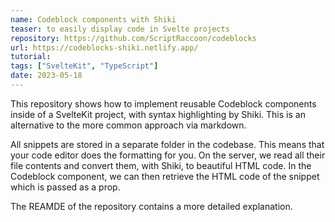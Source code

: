 ```yaml
---
name: Codeblock components with Shiki
teaser: to easily display code in Svelte projects
repository: https://github.com/ScriptRaccoon/codeblocks
url: https://codeblocks-shiki.netlify.app/
tutorial:
tags: ["SvelteKit", "TypeScript"]
date: 2023-05-18
---
```


This repository shows how to implement reusable Codeblock components inside of a SvelteKit project, with syntax highlighting by Shiki. This is an alternative to the more common approach via markdown.

All snippets are stored in a separate folder in the codebase. This means that your code editor does the formatting for you. On the server, we read all their file contents and convert them, with Shiki, to beautiful HTML code. In the Codeblock component, we can then retrieve the HTML code of the snippet which is passed as a prop.

The REAMDE of the repository contains a more detailed explanation.
